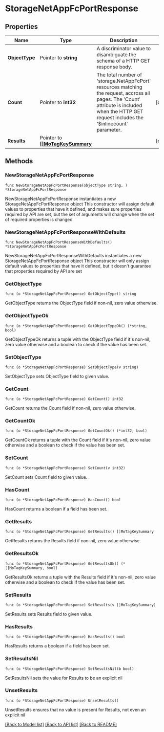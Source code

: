 # StorageNetAppFcPortResponse

## Properties

Name | Type | Description | Notes
------------ | ------------- | ------------- | -------------
**ObjectType** | Pointer to **string** | A discriminator value to disambiguate the schema of a HTTP GET response body. | 
**Count** | Pointer to **int32** | The total number of &#39;storage.NetAppFcPort&#39; resources matching the request, accross all pages. The &#39;Count&#39; attribute is included when the HTTP GET request includes the &#39;$inlinecount&#39; parameter. | [optional] 
**Results** | Pointer to [**[]MoTagKeySummary**](MoTagKeySummary.md) |  | [optional] 

## Methods

### NewStorageNetAppFcPortResponse

`func NewStorageNetAppFcPortResponse(objectType string, ) *StorageNetAppFcPortResponse`

NewStorageNetAppFcPortResponse instantiates a new StorageNetAppFcPortResponse object
This constructor will assign default values to properties that have it defined,
and makes sure properties required by API are set, but the set of arguments
will change when the set of required properties is changed

### NewStorageNetAppFcPortResponseWithDefaults

`func NewStorageNetAppFcPortResponseWithDefaults() *StorageNetAppFcPortResponse`

NewStorageNetAppFcPortResponseWithDefaults instantiates a new StorageNetAppFcPortResponse object
This constructor will only assign default values to properties that have it defined,
but it doesn't guarantee that properties required by API are set

### GetObjectType

`func (o *StorageNetAppFcPortResponse) GetObjectType() string`

GetObjectType returns the ObjectType field if non-nil, zero value otherwise.

### GetObjectTypeOk

`func (o *StorageNetAppFcPortResponse) GetObjectTypeOk() (*string, bool)`

GetObjectTypeOk returns a tuple with the ObjectType field if it's non-nil, zero value otherwise
and a boolean to check if the value has been set.

### SetObjectType

`func (o *StorageNetAppFcPortResponse) SetObjectType(v string)`

SetObjectType sets ObjectType field to given value.


### GetCount

`func (o *StorageNetAppFcPortResponse) GetCount() int32`

GetCount returns the Count field if non-nil, zero value otherwise.

### GetCountOk

`func (o *StorageNetAppFcPortResponse) GetCountOk() (*int32, bool)`

GetCountOk returns a tuple with the Count field if it's non-nil, zero value otherwise
and a boolean to check if the value has been set.

### SetCount

`func (o *StorageNetAppFcPortResponse) SetCount(v int32)`

SetCount sets Count field to given value.

### HasCount

`func (o *StorageNetAppFcPortResponse) HasCount() bool`

HasCount returns a boolean if a field has been set.

### GetResults

`func (o *StorageNetAppFcPortResponse) GetResults() []MoTagKeySummary`

GetResults returns the Results field if non-nil, zero value otherwise.

### GetResultsOk

`func (o *StorageNetAppFcPortResponse) GetResultsOk() (*[]MoTagKeySummary, bool)`

GetResultsOk returns a tuple with the Results field if it's non-nil, zero value otherwise
and a boolean to check if the value has been set.

### SetResults

`func (o *StorageNetAppFcPortResponse) SetResults(v []MoTagKeySummary)`

SetResults sets Results field to given value.

### HasResults

`func (o *StorageNetAppFcPortResponse) HasResults() bool`

HasResults returns a boolean if a field has been set.

### SetResultsNil

`func (o *StorageNetAppFcPortResponse) SetResultsNil(b bool)`

 SetResultsNil sets the value for Results to be an explicit nil

### UnsetResults
`func (o *StorageNetAppFcPortResponse) UnsetResults()`

UnsetResults ensures that no value is present for Results, not even an explicit nil

[[Back to Model list]](../README.md#documentation-for-models) [[Back to API list]](../README.md#documentation-for-api-endpoints) [[Back to README]](../README.md)


